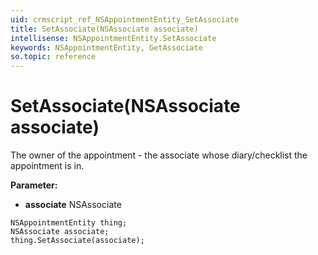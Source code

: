 ```yaml
---
uid: crmscript_ref_NSAppointmentEntity_SetAssociate
title: SetAssociate(NSAssociate associate)
intellisense: NSAppointmentEntity.SetAssociate
keywords: NSAppointmentEntity, GetAssociate
so.topic: reference
---
```


# SetAssociate(NSAssociate associate)

The owner of the appointment - the associate whose diary/checklist the appointment is in.

**Parameter:** 
 - **associate** NSAssociate

```crmscript
NSAppointmentEntity thing;
NSAssociate associate;
thing.SetAssociate(associate);
```

